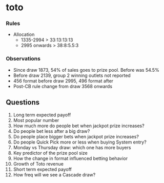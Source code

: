 # toto

### Rules
- Allocation
  - 1335-2994 > 33:13:13:13
  - 2995 onwards > 38:8:5.5:3

### Observations
- Since draw 1873, 54% of sales goes to prize pool. Before was 54.5%
- Before draw 2139, group 2 winning outlets not reported
- 456 format before draw 2995, 496 format after
- Post-CB rule change from draw 3568 onwards

## Questions

1. Long term expected payoff
2. Most popular number
3. How much more do people bet when jackpot prize increases?
4. Do people bet less after a big draw?
5. Do people place bigger bets when jackpot prize increases?
6. Do people Quick Pick more or less when buying System entry?
7. Monday vs Thursday draw: which one has more buyers
8. Key predictor of the prize pool size
9. How the change in format influenced betting behavior
9. Growth of Toto revenue
10. Short term expected payoff
11. How freq will we see a Cascade draw?

